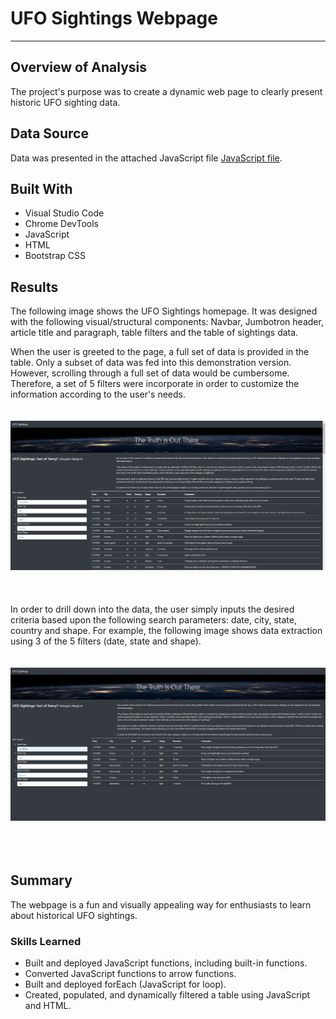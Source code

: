 # UFO Sightings Webpage
----------------------------------------------------------------------------------

## Overview of Analysis
The project's purpose was to create a dynamic web page to clearly present historic UFO sighting data.  

## Data Source
Data was presented in the attached JavaScript file [JavaScript file](static/js/data.js/).  

## Built With
* Visual Studio Code
* Chrome DevTools
* JavaScript
* HTML
* Bootstrap CSS

## Results

The following image shows the UFO Sightings homepage.  It was designed with the following visual/structural components: Navbar, Jumbotron header, article title and paragraph, table filters and the table of sightings data.  

When the user is greeted to the page, a full set of data is provided in the table.  Only a subset of data was fed into this demonstration version.  However, scrolling through a full set of data would be cumbersome.  Therefore, a set of 5 filters were incorporate in order to customize the information according to the user's needs.  
<br>
<br>
![Fig_1](static/images/Home_Screen.PNG)
<br>
<br>
<br>
<br>
In order to drill down into the data, the user simply inputs the desired criteria based upon the following search parameters: date, city, state, country and shape.  For example, the following image shows data extraction using 3 of the 5 filters (date, state and shape).  
<br>
<br>
![Fig_2](static/images/Filtered.PNG)
<br>
<br>
<br>
<br>
## Summary  

The webpage is a fun and visually appealing way for enthusiasts to learn about historical UFO sightings.  


### Skills Learned
* Built and deployed JavaScript functions, including built-in functions.
* Converted JavaScript functions to arrow functions.
* Built and deployed forEach (JavaScript for loop).
* Created, populated, and dynamically filtered a table using JavaScript and HTML.
